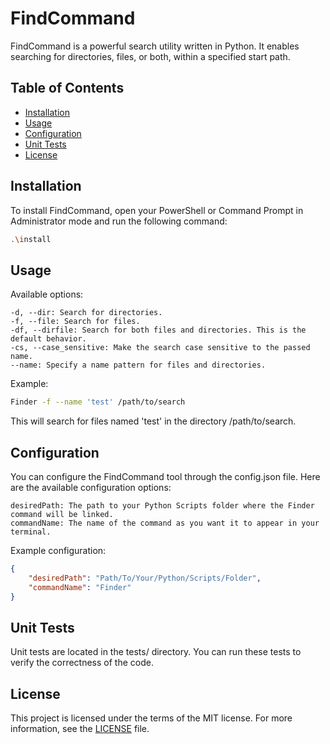 # FindCommand

FindCommand is a powerful search utility written in Python. It enables searching for directories, files, or both, within a specified start path.

## Table of Contents
- [Installation](#installation)
- [Usage](#usage)
- [Configuration](#configuration)
- [Unit Tests](#unit-tests)
- [License](#license)

## Installation

To install FindCommand, open your PowerShell or Command Prompt in Administrator mode and run the following command:

```bash
.\install
```

## Usage

Available options:

    -d, --dir: Search for directories.
    -f, --file: Search for files.
    -df, --dirfile: Search for both files and directories. This is the default behavior.
    -cs, --case_sensitive: Make the search case sensitive to the passed name.
    --name: Specify a name pattern for files and directories.

Example:

```bash
Finder -f --name 'test' /path/to/search
```

This will search for files named 'test' in the directory /path/to/search.

## Configuration

You can configure the FindCommand tool through the config.json file. Here are the available configuration options:

    desiredPath: The path to your Python Scripts folder where the Finder command will be linked.
    commandName: The name of the command as you want it to appear in your terminal.

Example configuration:
```json
{
    "desiredPath": "Path/To/Your/Python/Scripts/Folder",
    "commandName": "Finder"
}
```

## Unit Tests

Unit tests are located in the tests/ directory. You can run these tests to verify the correctness of the code.

## License

This project is licensed under the terms of the MIT license. For more information, see the [LICENSE](LICENSE.md) file.